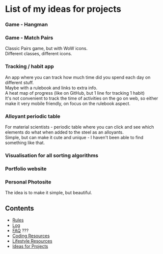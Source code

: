 # List of my ideas for projects


### Game - Hangman

### Game - Match Pairs
Classic Pairs game, but with WoW icons.  
Different classes, different icons.

### Tracking / habit app
An app where you can track how much time did you spend each day on different stuff.  
Maybe with a rulebook and links to extra info.  
A heat map of progress (like on GitHub, but 1 line for tracking 1 habit)  
It's not convenient to track the time of activities on the go on web, so either make it very mobile friendly, on focus on the rulebook aspect.  

### Alloyant periodic table
For material scientists - periodic table where you can click and see which elements do what when added to the steel as an alloyants.  
Simple, but can make it cute and unique - I haven't been able to find something like that.

### Visualisation for all sorting algorithms

### Portfolio website

### Personal Photosite
The idea is to make it simple, but beautiful.

## Contents
* [Rules](rules.md)
* [Log](log.md)
* [FAQ](FAQ.md) ???
* [Coding Resources](resources-programming.md)
* [Lifestyle Resources](resources-other.md)
* [Ideas for Projects](ideas-for-projects.md)
